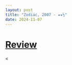 ```yaml
---
layout: post
title: "Zodiac, 2007 - ★★½"
date: 2024-11-07
---
```


# [Review](https://letterboxd.com/pavlesap/film/zodiac/)

<
